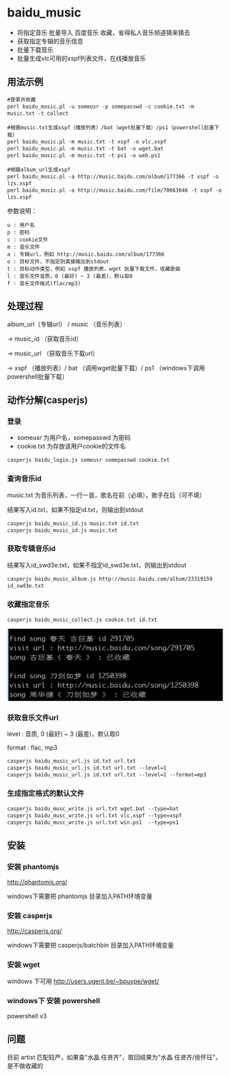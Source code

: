 baidu_music
=================

- 将指定音乐 批量导入 百度音乐 收藏，省得私人音乐频道猜来猜去
- 获取指定专辑的音乐信息
- 批量下载音乐
- 批量生成vlc可用的xspf列表文件，在线播放音乐


用法示例
------------------------

```
#登录并收藏
perl baidu_music.pl -u someusr -p somepasswd -c cookie.txt -m music.txt -t collect

#根据music.txt生成xspf（播放列表）/bat（wget批量下载）/ps1（powershell批量下载）
perl baidu_music.pl -m music.txt -t xspf -o vlc.xspf
perl baidu_music.pl -m music.txt -t bat -o wget.bat
perl baidu_music.pl -m music.txt -t ps1 -o web.ps1

#根据album_url生成xspf
perl baidu_music.pl -a http://music.baidu.com/album/177366 -t xspf -o lzs.xspf
perl baidu_music.pl -a http://music.baidu.com/film/70663646 -t xspf -o lzs.xspf
```

参数说明：
```
u : 用户名
p : 密码
c : cookie文件
m : 音乐文件
a : 专辑url，例如 http://music.baidu.com/album/177366
o : 目标文件，不指定则直接输出到stdout
t : 目标动作类型，例如 xspf 播放列表，wget 批量下载文件，收藏歌曲
l : 音乐文件音质，0 (最好) ~ 3 (最差)，默认取0
f : 音乐文件格式(flac/mp3)
```

处理过程
--------

album_url（专辑url） / music （音乐列表）

->  music_id （获取音乐id）

-> music_url （获取音乐下载url）

->  xspf （播放列表）/ bat （调用wget批量下载）/ ps1 （windows下调用powershell批量下载）


动作分解(casperjs)
------------------

### 登录
- someusr 为用户名，somepasswd 为密码
- cookie.txt 为存放该用户cookie的文件名
```
casperjs baidu_login.js someusr somepasswd cookie.txt
```

### 查询音乐id
music.txt 为音乐列表，一行一首，歌名在前（必填），歌手在后（可不填）

结果写入id.txt，如果不指定id.txt，则输出到stdout

```
casperjs baidu_music_id.js music.txt id.txt
casperjs baidu_music_id.js music.txt
```

### 获取专辑音乐id
结果写入id_swd3e.txt，如果不指定id_swd3e.txt，则输出到stdout
```
casperjs baidu_music_album.js http://music.baidu.com/album/23319159 id_swd3e.txt
```

### 收藏指定音乐
```
casperjs baidu_music_collect.js cookie.txt id.txt
```
![baidu_music_collect.png](baidu_music_collect.png)


### 获取音乐文件url
level : 音质, 0 (最好) ~ 3 (最差)，默认取0

format :  flac, mp3

```
casperjs baidu_music_url.js id.txt url.txt
casperjs baidu_music_url.js id.txt url.txt --level=1
casperjs baidu_music_url.js id.txt url.txt --level=1 --format=mp3
```

### 生成指定格式的默认文件
```
casperjs baidu_musc_write.js url.txt wget.bat --type=bat
casperjs baidu_musc_write.js url.txt vlc.xspf --type=xspf
casperjs baidu_musc_write.js url.txt win.ps1  --type=ps1
```

安装
----

### 安装 phantomjs

http://phantomjs.org/

windows下需要把 phantomjs 目录加入PATH环境变量

### 安装 casperjs

http://casperjs.org/

windows下需要把 casperjs/batchbin 目录加入PATH环境变量

### 安装 wget

windows 下可用 http://users.ugent.be/~bpuype/wget/

### windows下 安装 powershell

powershell v3


问题
----

目前 artist 匹配较严，如果查"水晶 任贤齐"，取回结果为"水晶 任贤齐/徐怀珏"，是不做收藏的


